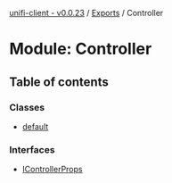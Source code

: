 [unifi-client - v0.0.23](../README.md) / [Exports](../modules.md) / Controller

# Module: Controller

## Table of contents

### Classes

- [default](../classes/controller.default.md)

### Interfaces

- [IControllerProps](../interfaces/controller.icontrollerprops.md)
